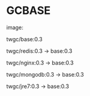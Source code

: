 # GCBASE
image:

twgc/base:0.3

twgc/redis:0.3 -> base:0.3

twgc/nginx:0.3 -> base:0.3

twgc/mongodb:0.3 -> base:0.3

twgc/jre7:0.3 -> base:0.3
